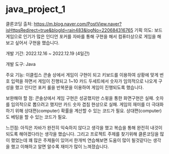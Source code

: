 # java_project_1
클론코딩 출처: https://m.blog.naver.com/PostView.naver?isHttpsRedirect=true&blogId=rain483&logNo=220684316765
기획 의도: 보드게임으로 인기가 많은 인디언 포커를 자바를 통해 구현을 해서 컴퓨터상으로 게임을 해보고 싶어서 구현을 했습니다.

개발 기간: 2022.12.16 ~ 2022.12.19 (4일간)

개발 도구: Java

주요 기능: 이클립스 콘솔 상에서 게임이 구현이 되고 키보드를 이용하여 상황에 맞게 번호 입력을 하면서 게임이 진행되고 1~10 카드 두세트에서 숫자가 임의적으로 나오게 구성을 했고
인디언 포커 룰을 반복문을 이용하여 게임이 진행되도록 했습니다.

보완해야 할 점:
콘솔상에서 게임 구현은 성공했지만 스윙을 통한 화면구현은 실패.
숫자를 임의적으로 뽑으려고 했지만 카드 숫자 겹침 현상으로 실패.
게임의 재미를 더 극대화하기 위해 상대편(computer) 확률을 계산할 수 있는 코드가 필요.
상대편(computer)도 베팅을 할 수 있는 코드가 필요.

느낀점: 아직은 자바가 완전히 익숙하지 않다고 생각을 했고 복습을 통해 완전히 내것이 되도록 해야겠다라는 생각을 했습니다. 그리고 프로젝트 주제를 찾기위해 클론코딩을 많이 했었는데
꽤 많은 주제들이 있어서 한개씩 연습해보면 도움이 많이 될것같다는 생각을 했고 이해하고 알면 알수록 재미가 많이 느껴졌습니다.

